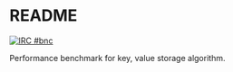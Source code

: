 README
======

[![IRC #bnc](https://www.irccloud.com/invite-svg?channel=%23bnc&amp;hostname=irc.mozilla.org&amp;port=6667)](https://www.irccloud.com/invite?channel=%23bnc&amp;hostname=irc.mozilla.org&amp;port=6667)

Performance benchmark for key, value storage algorithm.
